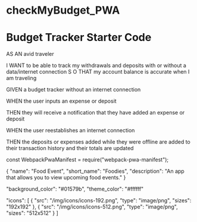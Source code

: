 # checkMyBudget_PWA


# Budget Tracker Starter Code

AS AN avid traveler

I WANT to be able to track my withdrawals and deposits with or without a data/internet connection
S
O THAT my account balance is accurate when I am traveling 


GIVEN a budget tracker without an internet connection

WHEN the user inputs an expense or deposit

THEN they will receive a notification that they have added an expense or deposit

WHEN the user reestablishes an internet connection

THEN the deposits or expenses added while they were offline are added to their transaction history and their totals are updated


const WebpackPwaManifest = require("webpack-pwa-manifest");

{
  "name": "Food Event",
  "short_name": "Foodies",
  "description": "An app that allows you to view upcoming food events."
}

"background_color": "#01579b",
"theme_color": "#ffffff"

"icons": [
  {
    "src": "/img/icons/icons-192.png",
    "type": "image/png",
    "sizes": "192x192"
  },
  {
    "src": "/img/icons/icons-512.png",
    "type": "image/png",
    "sizes": "512x512"
  }
]